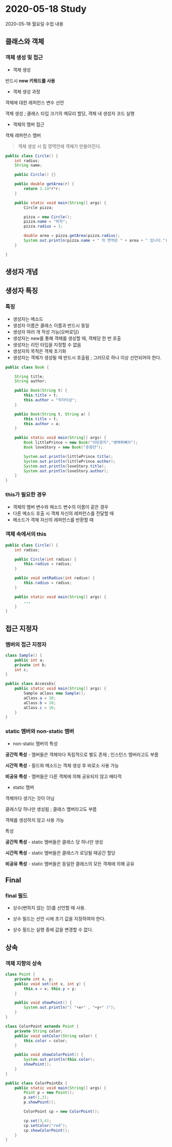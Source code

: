 # 2020-05-18 Study

2020-05-18 월요일 수업 내용  

## 클래스와 객체

### 객체 생성 및 접근

* 객체 생성  

반드시 **new 키워드를 사용**  

* 객체 생성 과정  

객체에 대한 레퍼런스 변수 선언  

객체 생성 ; 클래스 타입 크기의 메모리 할당, 객체 내 생성자 코드 실행

* 객체의 멤버 접근

객체 레퍼런스 멤버

> 객체 생성 시 힙 영역안에 객체가 만들어진다.

```java
public class Circle() {
    int radius;
    String name;

    public Circle() {}

    public double getArea(r) {
        return 3.14*r*r;
    }

    public static void main(String[] args) {
        Circle pizza;

        pizza = new Circle();
        pizza.name = "피자";
        pizza.radius = 3;

        double area = pizza.getArea(pizza.radius);
        System.out.println(pizza.name + " 의 면적은 " + area + " 입니다.");
    }

}
```

## 생성자 개념

## 생성자 특징

### 특징

* 생성자는 메소드
* 생성자 이름은 클래스 이름과 반드시 동일
* 생성자 여러 개 작성 가능(오버로딩)
* 생성자는 new를 통해 객체를 생성할 때, 객체당 한 번 호출
* 생성자는 리턴 타입을 지정할 수 없음
* 생성자의 목적은 객체 초기화
* 생성자는 객체가 생성될 때 반드시 호출됨 ; 그러므로 하나 이상 선언되어야 한다.


```java
public class Book {

    String title;
    String author;

    public Book(String t) {
        this.title = t;
        this.author = "작자미상";
    }

    public Book(String t, String a) {
        this.title = t;
        this.author = a;
    }

    public static void main(String[] args) {
        Book littlePrince = new Book("어린왕자","쌩떽쮜뻬리");
        Book loveStory = new Book("춘향뎐");

        System.out.println(littlePrince.title);
        System.out.println(littlePrince.author);
        System.out.println(loveStory.title);
        System.out.println(loveStory.author);
    }
}

```

### this가 필요한 경우

* 객체의 멤버 변수와 메소드 변수의 이름이 같은 경우
* 다른 메소드 호출 시 객체 자신의 레퍼런스를 전달할 때
* 메소드가 객체 자신의 레퍼런스를 반환할 때

### 객체 속에서의 this

```java
public class Circle() {
    int radius;

    public Circle(int radius) {
        this.radius = radius;
    }

    public void setRadius(int radius) {
        this.radius = radius;
    }

    public static void main(String[] args) {
        ...
    }
}
```
## 접근 지정자

### 멤버의 접근 지정자

```java
class Sample() {
    public int a;
    private int b;
    int c;
}

public class AccessEx{
    public static void main(String[] args) {
        Sample aClass new Sample();
        aClass.a = 10;
        aClass.b = 10;
        aClass.c = 10;
    }
}

```

### static 멤버와 non-static 멤버

* non-static 멤버의 특성

**공간적 특성** - 멤버들은 객체마다 독립적으로 별도 존재 ; 인스턴스 멤버라고도 부름  

**시간적 특성** - 필드와 메소드는 객체 생성 후 비로소 사용 가능  

**비공유 특성** - 멤버들은 다른 객체에 의해 공유되지 않고 배타적

* static 멤버

객체마다 생기는 것이 아님  

클래스당 하나만 생성됨 ; 클래스 멤버라고도 부름  

객체를 생성하지 않고 사용 가능  

특성  

**공간적 특성** - static 멤버들은 클래스 당 하나만 생성  

**시간적 특성** - static 멤버들은 클래스가 로딩될 때공간 할당  
 
**비공유 특성** - static 멤버들은 동일한 클래스의 모든 객체에 의해 공유

## Final

### final 필드

- 상수(변하지 않는 것)를 선언할 때 사용.

- 상수 필드는 선언 시에 초기 값을 지정하여야 한다.

- 상수 필드는 실행 중에 값을 변경할 수 없다.

## 상속

### 객체 지향의 상속

```java
class Point {
    private int x, y;
    public void set(int x, int y) {
        this.x = x; this.y = y;
    }

    public void showPoint() {
        System.out.println("( "+x+" , "+y+" )");
    }
}

class ColorPoint extends Point {
    private String color;
    public void setColor(String color) {
        this.color = color;
    }

    public void showColorPoint() {
        System.out.println(this.color);
        showPoint();
    }
}

public class ColorPointEx {
    public static void main(String[] args) {
        Point p = new Point();
        p.set(1,3);
        p.showPoint();

        ColorPoint cp = new ColorPoint();

        cp.set(3,4);
        cp.setColor("red");
        cp.showColorPoint();
    }
}

```